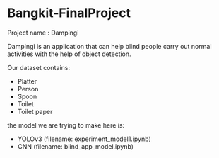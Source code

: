 # Bangkit-FinalProject
Project name : Dampingi

Dampingi is an application that can help blind people carry out normal activities with the help of object detection.

Our dataset contains:
- Platter
- Person
- Spoon
- Toilet
- Toilet paper

the model we are trying to make here is:
- YOLOv3 (filename: experiment_model1.ipynb)
- CNN (filename: blind_app_model.ipynb)
